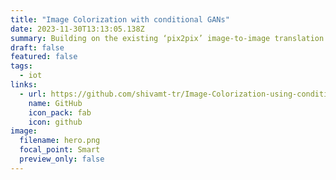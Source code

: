 ```yaml
---
title: "Image Colorization with conditional GANs"
date: 2023-11-30T13:13:05.138Z
summary: Building on the existing ‘pix2pix’ image-to-image translation model, we have performed several experiments to improve the colorization quality and build a colorization-specific framework.
draft: false
featured: false
tags:
  - iot
links:
  - url: https://github.com/shivamt-tr/Image-Colorization-using-conditional-Generative-Adversarial-Networks
    name: GitHub
    icon_pack: fab
    icon: github
image:
  filename: hero.png
  focal_point: Smart
  preview_only: false
---
```

<!-- ## Overview

This project runs a activity classification model (Random Forest/Decision Tree) on the cloud based on sensors deployed in a house (ARUBA DATASET) and it predicts based on that.

![dataset](dataset.png)

The actual setup of the sensors are not done, so it's a simulated sensor setup that randomly takes sensor values and according to timestamps and sends to the model to classify and hence predict the activity done at that time using those virtual sensor data. 

This project serves as a proof of concept that one can predict and monitor activity over the internet through sensors while being away for tasks such as elderly care monitoring

## Table of Contents

* [Activity Classification & Prediction with Random Forest Classifier](#activity-classification--prediction-with-random-forest-classifier)

  * [Overview](#overview)
  * [Table of Contents](#table-of-contents)
  * [Requirements](#requirements)
  * [Setup](#setup)

    * [Flask Server](#flask-server)
    * [Flutter Android App](#flutter-android-app)
  * [Usage](#usage)
  * [Screenshots](#screenshots)
  * [License](#license)

## Requirements

List all the dependencies and requirements for running the project.

## Setup

### Flask Server

1. **Install Dependencies:**

   ```bash
   pip install -r requirements.txt
   ```

   P.S. while running the code there may be some other dependency issues, that you may have to fix manually
2. **Run the Model:**
   Run RF.ipynb to generate the random_forest_model.mod

   ```bash
   python app.py
   ```
3. **Run the server**

   ```bash
   python server.py
   ```

   The Flask server will be running at `http://<IP ADDRESS>:12345`.

### Flutter Android App

1. **Install Flutter:**
   Follow the [official Flutter installation guide](https://flutter.dev/docs/get-started/install) to install Flutter on your machine.
2. **Install Packages:**

   ```bash
   flutter pub get
   ```
3. **Run the App:**

   ```bash
   flutter run
   ```
4. **Run the Following if required**

```dart
// For Launcher Icon Generation
flutter pub run flutter_launcher_icons 

// For Running App (main.dart)
dart run launcher_name:main

// For generating App Splash Logo & Branding

dart run flutter_native_splash:create

// For generating App project

flutter create --project-name activity_sensor_flutter --org com.activity . 
```

Ensure that an Android emulator or a physical device is connected.

## Usage

1. Run the server
2. Note the IP Address and Port
3. Open the app 
4. Go to Settings
5. Input the IP and Port
6. Come back to home page
7. Pull down to refresh

## Screenshots

![](image1.png)

![](image2.png)

## License

This project is licensed under the [MIT License](LICENSE). -->